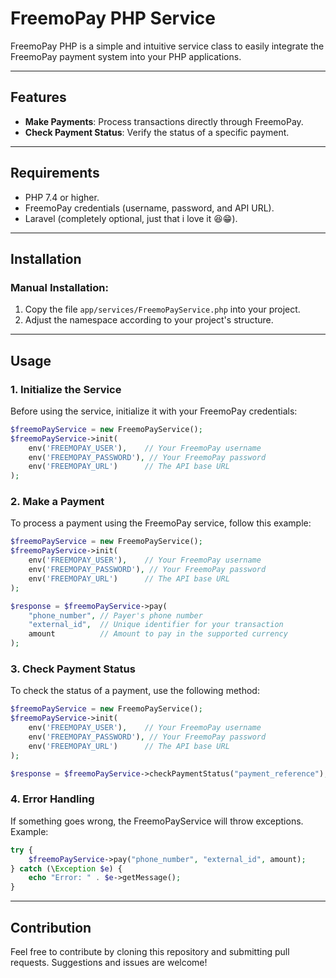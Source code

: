 # FreemoPay PHP Service

FreemoPay PHP is a simple and intuitive service class to easily integrate the FreemoPay payment system into your PHP applications.

---

## Features

-   **Make Payments**: Process transactions directly through FreemoPay.
-   **Check Payment Status**: Verify the status of a specific payment.

---

## Requirements

-   PHP 7.4 or higher.
-   FreemoPay credentials (username, password, and API URL).
-   Laravel (completely optional, just that i love it 😆😁).

---

## Installation

### Manual Installation:

1. Copy the file `app/services/FreemoPayService.php` into your project.
2. Adjust the namespace according to your project's structure.

---

## Usage

### 1. Initialize the Service

Before using the service, initialize it with your FreemoPay credentials:

```php
$freemoPayService = new FreemoPayService();
$freemoPayService->init(
    env('FREEMOPAY_USER'),    // Your FreemoPay username
    env('FREEMOPAY_PASSWORD'), // Your FreemoPay password
    env('FREEMOPAY_URL')      // The API base URL
);
```

### 2. Make a Payment

To process a payment using the FreemoPay service, follow this example:

```php
$freemoPayService = new FreemoPayService();
$freemoPayService->init(
    env('FREEMOPAY_USER'),    // Your FreemoPay username
    env('FREEMOPAY_PASSWORD'), // Your FreemoPay password
    env('FREEMOPAY_URL')      // The API base URL
);

$response = $freemoPayService->pay(
    "phone_number", // Payer's phone number
    "external_id",  // Unique identifier for your transaction
    amount          // Amount to pay in the supported currency
);
```

### 3. Check Payment Status

To check the status of a payment, use the following method:

```php
$freemoPayService = new FreemoPayService();
$freemoPayService->init(
    env('FREEMOPAY_USER'),    // Your FreemoPay username
    env('FREEMOPAY_PASSWORD'), // Your FreemoPay password
    env('FREEMOPAY_URL')      // The API base URL
);

$response = $freemoPayService->checkPaymentStatus("payment_reference");
```

### 4. Error Handling

If something goes wrong, the FreemoPayService will throw exceptions. Example:

```php
try {
    $freemoPayService->pay("phone_number", "external_id", amount);
} catch (\Exception $e) {
    echo "Error: " . $e->getMessage();
}
```

---

## Contribution

Feel free to contribute by cloning this repository and submitting pull requests. Suggestions and issues are welcome!
